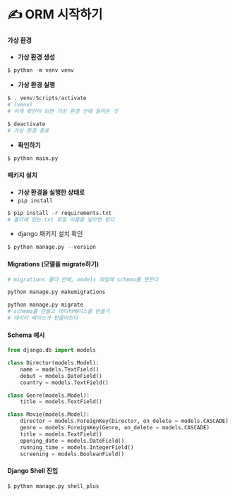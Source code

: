 # ✍️ ORM 시작하기

#### 가상 환경

- **가상 환경 생성**

```python
$ python -m venv venv
```

- **가상 환경 실행**

```python
$ . venv/Scripts/activate
# (venv)
# 이게 확인이 되면 가상 환경 안에 들어온 것

$ deactivate
# 가상 환경 종료
```

- **확인하기**

```python
$ python main.py
```



#### 패키지 설치

- **가상 환경을 실행한 상태로**
- `pip install`

```python
$ pip install -r requirements.txt
# 폴더에 있는 txt 파일 이름을 넣으면 된다
```

- django 패키지 설치 확인

```python
$ python manage.py --version
```



#### Migrations (모델을 migrate하기)

```python
# migrations 폴더 안에, models 파일에 schema를 만든다

python manage.py makemigrations

python manage.py migrate
# schema를 만들고 데이터베이스를 반들기
# 데이터 베이스가 만들어진다
```



#### Schema 예시

```python
from django.db import models

class Director(models.Model):
    name = models.TextField()
    debut = models.DateField()
    country = models.TextField()

class Genre(models.Model):
    title = models.TextField()

class Movie(models.Model):
    director = models.ForeignKey(Director, on_delete = models.CASCADE)
    genre = models.ForeignKey(Genre, on_delete = models.CASCADE)
    title = models.TextField()
    opening_date = models.DateField()
    running_time = models.IntegerField()
    screening = models.BooleanField()
```



#### Django Shell 진입

```python
$ python manage.py shell_plus
```

